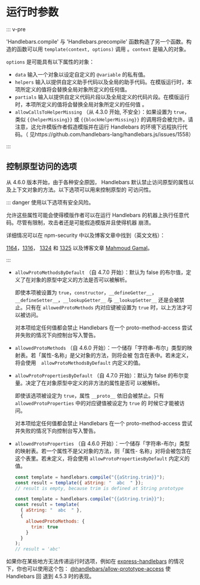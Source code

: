 # 运行时参数

::: v-pre

'Handlebars.compile' 与 'Handlebars.precompile' 函数构造了另一个函数。构造的函数可以用 `template(context, options)` 调用
。`context` 是输入的对象。

`options` 是可能具有以下属性的对象：

- `data` 输入一个对象以设定自定义的 `@variable` 的私有值。
- `helpers` 输入以提供自定义助手代码以及全局的助手代码。在模版运行时，本项所定义的值将会替换全局对象所定义的任何值。
- `partials` 输入以提供自定义代码片段以及全局定义的代码片段。在模版运行时，本项所定义的值将会替换全局对象所定义的任何值
  。
- `allowCallsToHelperMissing` （从 4.3.0 开始, 不安全）：如果设置为 `true`，类似 `{{helperMissing}}` 或
  `{{blockHelperMissing}}` 的调用将会被允许。请注意，这允许模版作者假造模版并在运行 Handlebars 的环境下远程执行代码。（
  见https://github.com/handlebars-lang/handlebars.js/issues/1558）

:::

## 控制原型访问的选项

从 4.6.0 版本开始，由于各种安全原因， Handlebars 默认禁止访问原型的属性以及上下文对象的方法。以下选项可以用来控制原型的
可访问性。

::: danger 使用以下选项有安全风险。

允许这些属性可能会使得模版作者可以在运行 Handlebars 的机器上执行任意代码。尽管有限制，攻击者还是可能假造模版并且使得机器
崩溃。

详细情况可以在 npm-security 中以及博客文章中找到（英文文档）：

[1164](https://www.npmjs.com/advisories/1164)，[1316](https://www.npmjs.com/advisories/1316)，
[1324](https://www.npmjs.com/advisories/1324) 和 [1325](https://www.npmjs.com/advisories/1325) 以及博客文章
[Mahmoud Gamal](http://mahmoudsec.blogspot.com/2019/04/handlebars-template-injection-and-rce.html)。

:::

- `allowProtoMethodsByDefault` （自 4.7.0 开始）：默认为 false 的布尔值，定义了在对象的原型中定义的方法是否可以被解析。

  即使本项被设置为 `true`，`constructor`，`__defineGetter__`，`__defineSetter__`，`__lookupGetter__` 与
  `__lookupSetter__` 还是会被禁止。只有在 `allowedProtoMethods` 内对应键被设置为 `true` 时，以上方法才可以被访问。

  对本项给定任何值都会禁止 Handlebars 在一个 proto-method-access 尝试并失败的情况下向控制台写入警告。

- `allowedProtoMethods` （自 4.6.0 开始）：一个储存「字符串-布尔」类型的映射表。若「属性-名称」是父对象的方法，则将会被
  包含在表中。若未定义，将会使用　`allowProtoMethodsByDefault` 内定义的值。

- `allowProtoPropertiesByDefault` （自 4.7.0 开始）：默认为 false 的布尔变量。决定了在对象原型中定义的非方法的属性是否可
  以被解析。

  即使该选项被设定为 `true`，属性 `__proto__` 依旧会被禁止。只有 `allowedProtoProperties` 中的对应键值被设定为 `true` 的
  时候它才能被访问。

  对本项给定任何值都会禁止 Handlebars 在一个 proto-method-access 尝试并失败的情况下向控制台写入警告。

- `allowedProtoProperties` （自 4.6.0 开始）：一个储存「字符串-布尔」类型的映射表。若一个属性不是父对象的方法，则「属性-
  名称」对将会被包含在这个表里。若未定义，将会使用 `allowProtoPropertiesByDefault` 内定义的值。

  ```js
  const template = handlebars.compile("{{aString.trim}}");
  const result = template({ aString: "  abc  " });
  // result is empty, because trim is defined at String prototype
  ```

  ```js
  const template = handlebars.compile("{{aString.trim}}");
  const result = template(
    { aString: "  abc  " },
    {
      allowedProtoMethods: {
        trim: true
      }
    }
  );
  // result = 'abc'
  ```

如果你在某些地方无法传递运行时选项，例如在 [express-handlebars](https://www.npmjs.com/package/express-handlebars) 的情况
下，你也可以使用这个包：
[@handlebars/allow-prototype-access](https://www.npmjs.com/package/@handlebars/allow-prototype-access) 使 Handlebars 回
退到 4.5.3 时的表现。
